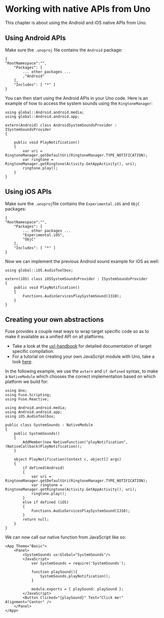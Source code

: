 # Working with native APIs from Uno

This chapter is about using the Android and iOS native APIs from Uno.

## Using Android APIs

Make sure the `.unoproj` file contains the `Android` package:

```
{
"RootNamespace":"",
	"Packages": [
		... other packages ...
		,"Android"
	],
	"Includes": [ "*" ]
}
```

You can then start using the Android APIs in your Uno code.
Here is an example of how to access the system sounds using the `RingtoneManager`:
```
using global::Android.android.media;
using global::Android.android.app;

extern(Android) class AndroidSystemSoundsProvider : ISystemSoundsProvider
{

	public void PlayNotification()
	{
		var uri = RingtoneManager.getDefaultUri(RingtoneManager.TYPE_NOTIFICATION);
		var ringtone = RingtoneManager.getRingtone(Activity.GetAppActivity(), uri);
		ringtone.play();
	}
}
```

## Using iOS APIs

Make sure the `.unoproj`file contains the `Experimental.iOS` and `ObjC` packages:

```
{
"RootNamespace":"",
	"Packages": [
		... other packages ...
		"Experimental.iOS",
		"ObjC"
	],
	"Includes": [ "*" ]
}
```

Now we can implement the previous Android sound example for iOS as well:
```
using global::iOS.AudioToolbox;

extern(iOS) class iOSSystemSoundsProvider : ISystemSoundsProvider
{
	public void PlayNotification()
	{
		Functions.AudioServicesPlaySystemSound(1310);
	}
}
```

## Creating your own abstractions

Fuse provides a couple neat ways to wrap target specific code so as to make it available as a unified API on all platforms.

* Take a look at the [uxl-handbook](https://www.fusetools.com/developers/guides/uxl-handbook) for detailed documentation of target specific compilation.
* For a tutorial on creating your own JavaScript module with Uno, take a look [here](https://www.fusetools.com/community/guides/fusejs/nativemodules).

In the following example, we use the `extern` and `if defined` syntax, to make a `NativeModule` which chooses the correct implementation based on which platform we build for:

```
using Uno;
using Fuse.Scripting;
using Fuse.Reactive;

using Android.android.media;
using Android.android.app;
using iOS.AudioToolbox;

public class SystemSounds : NativeModule
{
	public SystemSounds()
	{
		AddMember(new NativeFunction("playNotification", (NativeCallback)PlayNotification));
	}

	object PlayNotification(Context c, object[] args)
	{
		if defined(Android)
		{
			var uri = RingtoneManager.getDefaultUri(RingtoneManager.TYPE_NOTIFICATION);
			var ringtone = RingtoneManager.getRingtone(Activity.GetAppActivity(), uri);
			ringtone.play();
		}
		else if defined (iOS)
		{
			Functions.AudioServicesPlaySystemSound(1310);
		}
		return null;
	}
}
```

We can now call our native function from JavaScript like so:

```
<App Theme="Basic">
	<Panel>
		<SystemSounds ux:Global="SystemSounds"/>
		<JavaScript>
			var SystemSounds = require('SystemSounds');

			function playSound(){
				SystemSounds.playNotification();
			}

			module.exports = { playSound: playSound };
		</JavaScript>
		<Button Clicked="{playSound}" Text="Click me!" Alignment="Center" />
	</Panel>
</App>
```
